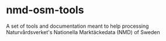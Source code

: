 # nmd-osm-tools
A set of tools and documentation meant to help processing Naturvårdsverket's Nationella Marktäckedata (NMD) of Sweden
